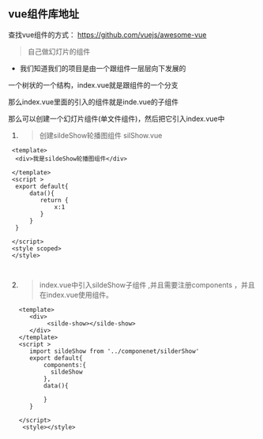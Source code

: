 ## vue组件库地址

查找vue组件的方式：
https://github.com/vuejs/awesome-vue

> 自己做幻灯片的组件

* 我们知道我们的项目是由一个跟组件一层层向下发展的

 一个树状的一个结构，index.vue就是跟组件的一个分支
 
 那么index.vue里面的引入的组件就是inde.vue的子组件
 
 那么可以创建一个幻灯片组件(单文件组件)，然后把它引入index.vue中
 
 
 
 1. > 创建sildeShow轮播图组件 silShow.vue
 
 ```vue
  <template>
   <div>我是sildeShow轮播图组件</div>
   
  </template>
  <script >
   export default{
       data(){
          return {
              x:1 
          }   
       }
   }

  </script>
  <style scoped>
  </style>



```
 
 
2. > index.vue中引入sildeShow子组件 ,并且需要注册components
，并且在index.vue使用组件。

```vue
   <template>
      <div>
           <silde-show></silde-show>
      </div>
   </template>
   <script >
      import sildeShow from '../componenet/silderShow'
      export default{
          components:{
            sildeShow  
          },
          data(){
              
          }
      }
   
   </script>
    <style></style>


```
 
 
 







